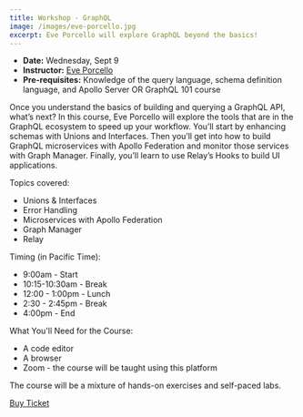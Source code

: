```yaml
---
title: Workshop - GraphQL
image: /images/eve-porcello.jpg
excerpt: Eve Porcello will explore GraphQL beyond the basics!
---
```

<div id="speaker"><div class="speaker-photo" style="background-image:url('/images/eve-porcello.jpg'), linear-gradient(45deg, #112378, #17C37B);"></div></div>

* **Date:** Wednesday, Sept 9
* **Instructor:** [Eve Porcello](https://moonhighway.com/about)
* **Pre-requisites:** Knowledge of the query language, schema definition language, and Apollo Server OR GraphQL 101 course

Once you understand the basics of building and querying a GraphQL API, what’s next? In this course, Eve Porcello will explore the tools that are in the GraphQL ecosystem to speed up your workflow. You’ll start by enhancing schemas with Unions and Interfaces. Then you’ll get into how to build GraphQL microservices with Apollo Federation and monitor those services with Graph Manager. Finally, you’ll learn to use Relay’s Hooks to build UI applications.
 
Topics covered:

* Unions & Interfaces
* Error Handling
* Microservices with Apollo Federation
* Graph Manager
* Relay

Timing (in Pacific Time): 

* 9:00am - Start
* 10:15-10:30am - Break
* 12:00 - 1:00pm - Lunch
* 2:30 - 2:45pm - Break
* 4:00pm - End

What You'll Need for the Course:

* A code editor
* A browser
* Zoom - the course will be taught using this platform

The course will be a mixture of hands-on exercises and self-paced labs.

<div class="cta"><a href="https://ti.to/event-loop/cascadiajs-2020">Buy Ticket</a></div>